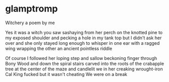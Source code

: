 # glamptromp

Witchery
a poem by me

Yes it was a witch you saw
sashaying from her perch
     on the knotted pine
     to my exposed shoulder
and pecking a hole
in my tank top but I
     didn't ask her over and
          she only stayed
long enough to whisper
     in one ear
with a ragged wing wrapping
     the other
          an ancient pointless riddle

Of course I followed
     her loping step and
     sallow beckoning finger
through Bony Wood
     and down the spiral stairs
     carved into the roots
of the crabapple tree
at the center of the maze
          and candlelit we
          in her creaking
     wrought-iron Cal King
               fucked but
          it wasn't cheating
          We were on a break
